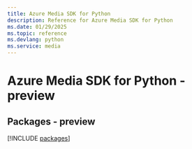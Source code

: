 ```yaml
---
title: Azure Media SDK for Python
description: Reference for Azure Media SDK for Python
ms.date: 01/29/2025
ms.topic: reference
ms.devlang: python
ms.service: media
---
```

# Azure Media SDK for Python - preview
## Packages - preview
[!INCLUDE [packages](media-index.md)]